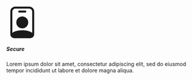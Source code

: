 <svg viewBox="0 0 16 16" width="1em" height="1em" focusable="false" role="img" aria-label="person badge" xmlns="http://www.w3.org/2000/svg" fill="currentColor" class="bi-person-badge b-icon bi" style="font-size: 600%;"><g><path d="M6.5 2a.5.5 0 0 0 0 1h3a.5.5 0 0 0 0-1h-3zM11 8a3 3 0 1 1-6 0 3 3 0 0 1 6 0z"></path><path d="M4.5 0A2.5 2.5 0 0 0 2 2.5V14a2 2 0 0 0 2 2h8a2 2 0 0 0 2-2V2.5A2.5 2.5 0 0 0 11.5 0h-7zM3 2.5A1.5 1.5 0 0 1 4.5 1h7A1.5 1.5 0 0 1 13 2.5v10.795a4.2 4.2 0 0 0-.776-.492C11.392 12.387 10.063 12 8 12s-3.392.387-4.224.803a4.2 4.2 0 0 0-.776.492V2.5z"></path></g></svg>

##### Secure

Lorem ipsum dolor sit amet, consectetur adipiscing elit, sed do eiusmod tempor incididunt ut labore et dolore magna aliqua.